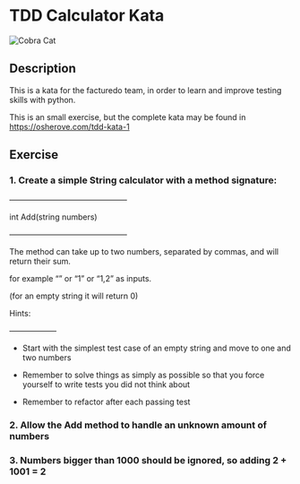 # TDD Calculator Kata
![Cobra Cat](https://image.spreadshirtmedia.net/image-server/v1/mp/products/T1459A839MPA4459PT28D189241670FS1749/views/1,width=378,height=378,appearanceId=839,backgroundColor=F2F2F2/divertidos-gatos-karate-camisa-cobra-gato-pegatina.jpg)

## Description 
This is a kata for the facturedo team, in order to learn and improve testing skills with python.

This is an small exercise, but the complete kata may be found in https://osherove.com/tdd-kata-1

## Exercise

### 1. Create a simple String calculator with a method signature:

———————————————

int Add(string numbers)

———————————————

The method can take up to two numbers, separated by commas, and will return their sum. 

for example “” or “1” or “1,2” as inputs.

(for an empty string it will return 0) 

Hints:

——————

 - Start with the simplest test case of an empty string and move to one and two numbers

 - Remember to solve things as simply as possible so that you force yourself to write tests you did not think about

 - Remember to refactor after each passing test

### 2. Allow the Add method to handle an unknown amount of numbers

### 3. Numbers bigger than 1000 should be ignored, so adding 2 + 1001 = 2

